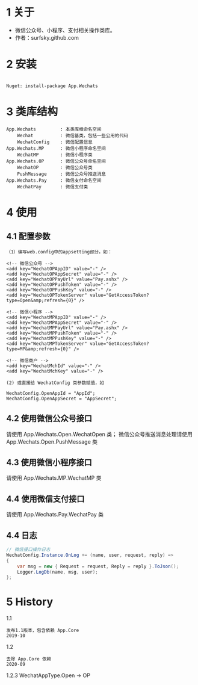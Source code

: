 ﻿# 1 关于

- 微信公众号、小程序、支付相关操作类库。
- 作者：surfsky.github.com

# 2 安装
```

Nuget: install-package App.Wechats
```

# 3 类库结构

```
App.Wechats         : 本类库根命名空间
    Wechat          : 微信基类，包括一些公用的代码
    WechatConfig    : 微信配置信息
App.Wechats.MP      : 微信小程序命名空间
    WechatMP        : 微信小程序类
App.Wechats.OP      : 微信公众号命名空间
    WechatOP        : 微信公众号类
    PushMessage     : 微信公众号推送消息
App.Wechats.Pay     : 微信支付命名空间
    WechatPay       : 微信支付类

```

# 4 使用

## 4.1 配置参数

    （1）编写web.config中的appsetting部分。如：

    <!-- 微信公众号 -->
    <add key="WechatOPAppID" value="-" />
    <add key="WechatOPAppSecret" value="-" />
    <add key="WechatOPPayUrl" value="Pay.ashx" />
    <add key="WechatOPPushToken" value="-" />
    <add key="WechatOPPushKey" value="-" />
    <add key="WechatOPTokenServer" value="GetAccessToken?type=Open&amp;refresh={0}" />

    <!-- 微信小程序 -->
    <add key="WechatMPAppID" value="-" />
    <add key="WechatMPAppSecret" value="-" />
    <add key="WechatMPPayUrl" value="Pay.ashx" />
    <add key="WechatMPPushToken" value="-" />
    <add key="WechatMPPushKey" value="-" />
    <add key="WechatMPTokenServer" value="GetAccessToken?type=MP&amp;refresh={0}" />

    <!-- 微信商户 -->
    <add key="WechatMchId" value="-" />
    <add key="WechatMchKey" value="-" />

    (2) 或直接给 WechatConfig 类参数赋值，如

    WechatConfig.OpenAppId = "AppId";
    WechatConfig.OpenAppSecret = "AppSecret";

## 4.2 使用微信公众号接口

请使用 App.Wechats.Open.WechatOpen 类；
微信公众号推送消息处理请使用 App.Wechats.Open.PushMessage 类

## 4.3 使用微信小程序接口

请使用 App.Wechats.MP.WechatMP 类

## 4.4 使用微信支付接口

请使用 App.Wechats.Pay.WechatPay 类

## 4.4 日志

```c#
// 微信接口操作日志
WechatConfig.Instance.OnLog += (name, user, request, reply) =>
{
    var msg = new { Request = request, Reply = reply }.ToJson();
    Logger.LogDb(name, msg, user);
};
```

# 5 History

1.1
    
    发布1.1版本，包含依赖 App.Core
    2019-10

1.2
     
    去除 App.Core 依赖
    2020-09

1.2.3
     WechatAppType.Open -> OP